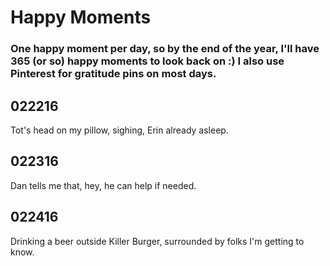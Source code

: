 # Happy Moments

### One happy moment per day, so by the end of the year, I'll have 365 (or so) happy moments to look back on :) I also use Pinterest for gratitude pins on most days.

022216
---
Tot's head on my pillow, sighing, Erin already asleep.

022316
---
Dan tells me that, hey, he can help if needed.

022416
---
Drinking a beer outside Killer Burger, surrounded by folks I'm getting to know.